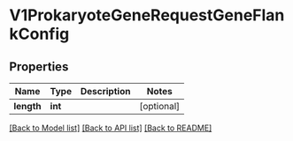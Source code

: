 # V1ProkaryoteGeneRequestGeneFlankConfig


## Properties
Name | Type | Description | Notes
------------ | ------------- | ------------- | -------------
**length** | **int** |  | [optional] 

[[Back to Model list]](../README.md#documentation-for-models) [[Back to API list]](../README.md#documentation-for-api-endpoints) [[Back to README]](../README.md)


